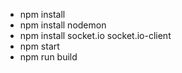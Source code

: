 - npm install
- npm install nodemon
- npm install socket.io socket.io-client
- npm start
- npm run build
